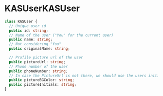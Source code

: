 # <a name="kasuser"></a><span data-ttu-id="8efac-101">KASUser</span><span class="sxs-lookup"><span data-stu-id="8efac-101">KASUser</span></span>
```typescript
class KASUser {
  // Unique user id
  public id: string;
  // Name of the user ("You" for the current user)
  public name: string;
  // Not considering "You"
  public originalName: string;

  // Profile picture url of the user
  public pictureUrl: string;
  // Phone number of the user
  public phoneNumber: string;
  // In case the PictureUrl is not there, we should use the users initials as the profile pic, below two members are for that
  public pictureBGColor: string;
  public pictureInitials: string;
}
```
